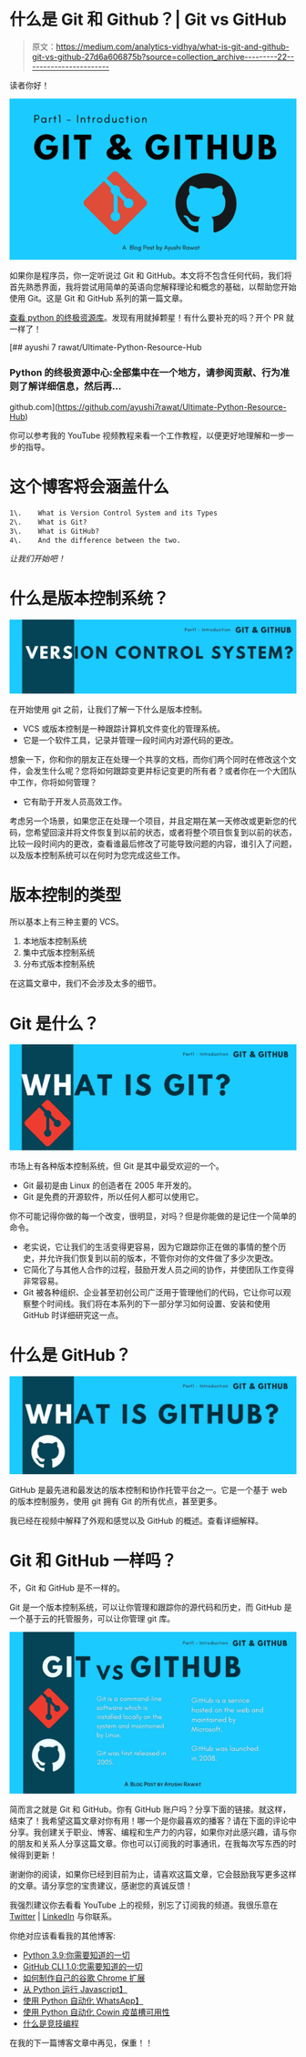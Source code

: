 # 什么是 Git 和 Github？| Git vs GitHub

> 原文：<https://medium.com/analytics-vidhya/what-is-git-and-github-git-vs-github-27d6a606875b?source=collection_archive---------22----------------------->

读者你好！

![](img/a432c3990fd983e70d834cb471f4def2.png)

如果你是程序员，你一定听说过 Git 和 GitHub。本文将不包含任何代码，我们将首先熟悉界面，我将尝试用简单的英语向您解释理论和概念的基础，以帮助您开始使用 Git。这是 Git 和 GitHub 系列的第一篇文章。

[查看 python 的终极资源库](https://github.com/ayushi7rawat/Ultimate-Python-Resource-Hub)。发现有用就掉颗星！有什么要补充的吗？开个 PR 就一样了！

[](https://github.com/ayushi7rawat/Ultimate-Python-Resource-Hub) [## ayushi 7 rawat/Ultimate-Python-Resource-Hub

### Python 的终极资源中心:全部集中在一个地方，请参阅贡献、行为准则了解详细信息，然后再…

github.com](https://github.com/ayushi7rawat/Ultimate-Python-Resource-Hub) 

你可以参考我的 YouTube 视频教程来看一个工作教程，以便更好地理解和一步一步的指导。

# 这个博客将会涵盖什么

```
1\.    What is Version Control System and its Types
2\.    What is Git?
3\.    What is GitHub?
4\.    And the difference between the two.
```

*让我们开始吧！*

# 什么是版本控制系统？

![](img/cd1dbcbd0d5a4da9078117d18eb309ff.png)

在开始使用 git 之前，让我们了解一下什么是版本控制。

*   VCS 或版本控制是一种跟踪计算机文件变化的管理系统。
*   它是一个软件工具，记录并管理一段时间内对源代码的更改。

想象一下，你和你的朋友正在处理一个共享的文档，而你们两个同时在修改这个文件，会发生什么呢？您将如何跟踪变更并标记变更的所有者？或者你在一个大团队中工作，你将如何管理？

*   它有助于开发人员高效工作。

考虑另一个场景，如果您正在处理一个项目，并且定期在某一天修改或更新您的代码，您希望回滚并将文件恢复到以前的状态，或者将整个项目恢复到以前的状态，比较一段时间内的更改，查看谁最后修改了可能导致问题的内容，谁引入了问题，以及版本控制系统可以在何时为您完成这些工作。

# 版本控制的类型

所以基本上有三种主要的 VCS。

1.  本地版本控制系统
2.  集中式版本控制系统
3.  分布式版本控制系统

在这篇文章中，我们不会涉及太多的细节。

# Git 是什么？

![](img/2f67190fd10504a60321c5505d31095e.png)

市场上有各种版本控制系统，但 Git 是其中最受欢迎的一个。

*   Git 最初是由 Linux 的创造者在 2005 年开发的。
*   Git 是免费的开源软件，所以任何人都可以使用它。

你不可能记得你做的每一个改变，很明显，对吗？但是你能做的是记住一个简单的命令。

*   老实说，它让我们的生活变得更容易，因为它跟踪你正在做的事情的整个历史，并允许我们恢复到以前的版本，不管你对你的文件做了多少次更改。
*   它简化了与其他人合作的过程，鼓励开发人员之间的协作，并使团队工作变得非常容易。
*   Git 被各种组织、企业甚至初创公司广泛用于管理他们的代码，它让你可以观察整个时间线。我们将在本系列的下一部分学习如何设置、安装和使用 GitHub 时详细研究这一点。

# 什么是 GitHub？

![](img/dfe935e0bda6816006751eb768b127f8.png)

GitHub 是最先进和最发达的版本控制和协作托管平台之一。它是一个基于 web 的版本控制服务，使用 git 拥有 Git 的所有优点，甚至更多。

我已经在视频中解释了外观和感觉以及 GitHub 的概述。查看详细解释。

# Git 和 GitHub 一样吗？

不，Git 和 GitHub 是不一样的。

Git 是一个版本控制系统，可以让你管理和跟踪你的源代码和历史，而 GitHub 是一个基于云的托管服务，可以让你管理 git 库。

![](img/dac6e95df2f73f7acaaaa5810b80a711.png)

简而言之就是 Git 和 GitHub。你有 GitHub 账户吗？分享下面的链接。就这样，结束了！我希望这篇文章对你有用！哪一个是你最喜欢的播客？请在下面的评论中分享。我创建关于职业、博客、编程和生产力的内容，如果你对此感兴趣，请与你的朋友和关系人分享这篇文章。你也可以订阅我的时事通讯，在我每次写东西的时候得到更新！

谢谢你的阅读，如果你已经到目前为止，请喜欢这篇文章，它会鼓励我写更多这样的文章。请分享您的宝贵建议，感谢您的真诚反馈！

我强烈建议你去看看 YouTube 上的视频，别忘了订阅我的频道。我很乐意在 [Twitter](https://twitter.com/ayushi7rawat) | [LinkedIn](https://www.linkedin.com/in/ayushi7rawat/) 与你联系。

你绝对应该看看我的其他博客:

*   [Python 3.9:你需要知道的一切](https://ayushirawat.com/python-39-all-you-need-to-know)
*   [GitHub CLI 1.0:您需要知道的一切](https://ayushirawat.com/github-cli-10-all-you-need-to-know)
*   [如何制作自己的谷歌 Chrome 扩展](https://ayushirawat.com/how-to-make-your-own-google-chrome-extension-1)
*   [从 Python 运行 Javascript】](https://ayushirawat.com/run-javascript-from-python)
*   [使用 Python 自动化 WhatsApp】](https://ayushirawat.com/automate-whatsapp-using-python)
*   [使用 Python 自动化 Cowin 疫苗槽可用性](https://ayushirawat.com/automate-cowin-vaccine-slots-availablity-using-python)
*   [什么是竞技编程](https://ayushirawat.com/what-is-competitive-programming-or-beginners-guide)

在我的下一篇博客文章中再见，保重！！
